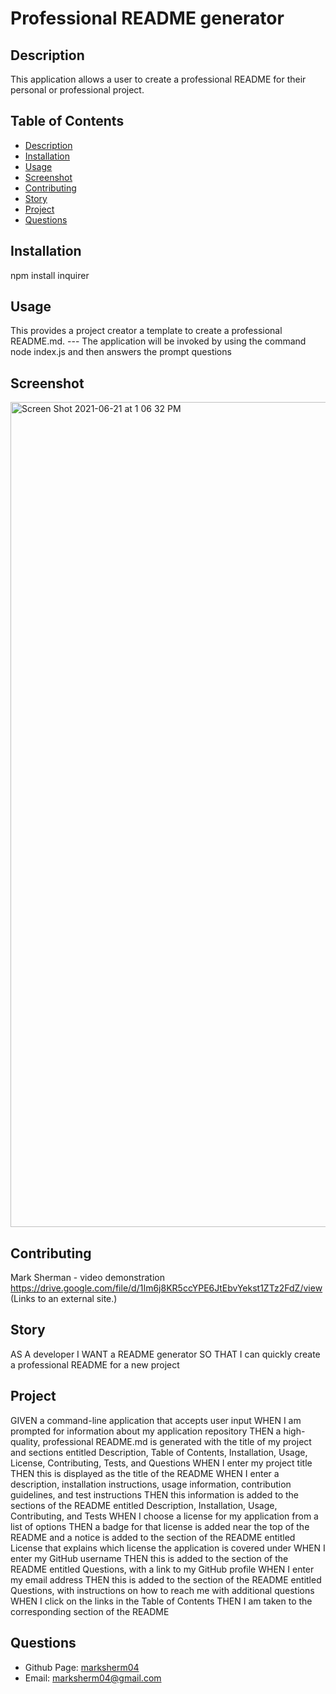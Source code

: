# Professional README generator

## Description
This application allows a user to create a professional README for their personal or professional project. 

  ## Table of Contents
- [Description](#description)
- [Installation](#installation)
- [Usage](#usage)
- [Screenshot](#screenshot)
- [Contributing](#contributing)
- [Story](#story)
- [Project](#project)
- [Questions](#questions)

## Installation
npm install inquirer 

## Usage
This provides a project creator a template to create a professional README.md.
--- The application will be invoked by using the command node index.js and then answers the prompt questions

## Screenshot
<img width="1320" alt="Screen Shot 2021-06-21 at 1 06 32 PM" src="https://user-images.githubusercontent.com/81338255/122949710-e0a64b00-d349-11eb-8c80-eba68e279222.png">


## Contributing
Mark Sherman - video demonstration https://drive.google.com/file/d/1Im6j8KR5ccYPE6JtEbvYekst1ZTz2FdZ/view (Links to an external site.)  

## Story
AS A developer
I WANT a README generator
SO THAT I can quickly create a professional README for a new project

## Project
GIVEN a command-line application that accepts user input
WHEN I am prompted for information about my application repository
THEN a high-quality, professional README.md is generated with the title of my project and sections entitled Description, Table of Contents, Installation, Usage, License, Contributing, Tests, and Questions
WHEN I enter my project title
THEN this is displayed as the title of the README
WHEN I enter a description, installation instructions, usage information, contribution guidelines, and test instructions
THEN this information is added to the sections of the README entitled Description, Installation, Usage, Contributing, and Tests
WHEN I choose a license for my application from a list of options
THEN a badge for that license is added near the top of the README and a notice is added to the section of the README entitled License that explains which license the application is covered under
WHEN I enter my GitHub username
THEN this is added to the section of the README entitled Questions, with a link to my GitHub profile
WHEN I enter my email address
THEN this is added to the section of the README entitled Questions, with instructions on how to reach me with additional questions
WHEN I click on the links in the Table of Contents
THEN I am taken to the corresponding section of the README

## Questions
- Github Page: [marksherm04](https://github.com/marksherm04)
- Email: marksherm04@gmail.com
